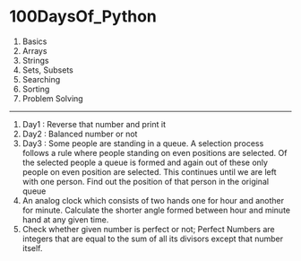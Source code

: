 # 100DaysOf_Python

1. Basics 
2. Arrays
3. Strings
4. Sets, Subsets
5. Searching
6. Sorting
7. Problem Solving
-----------------------------------------------------------------------------------------------

1. Day1 : Reverse that number and print it
2. Day2 : Balanced number or not
3. Day3 : Some people are standing in a queue. A selection process follows a rule where people standing on even positions are selected. Of the selected people a queue is formed and again out of these only people on even position are selected. This continues until we are left with one person. Find out the position of that person in the original queue
4.  An analog clock which consists of two hands one for hour and another for minute. Calculate the shorter angle formed between hour and minute hand at any given time.
5.  Check whether given number is perfect or not; Perfect Numbers are integers that are equal to the sum of all its divisors except that number itself.
